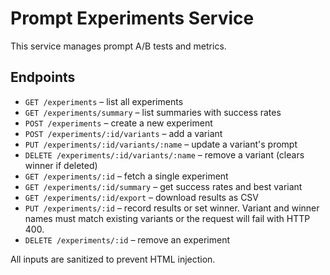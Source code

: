 # Prompt Experiments Service

This service manages prompt A/B tests and metrics.

## Endpoints

- `GET /experiments` – list all experiments
- `GET /experiments/summary` – list summaries with success rates
- `POST /experiments` – create a new experiment
- `POST /experiments/:id/variants` – add a variant
- `PUT /experiments/:id/variants/:name` – update a variant's prompt
- `DELETE /experiments/:id/variants/:name` – remove a variant (clears winner if deleted)
- `GET /experiments/:id` – fetch a single experiment
- `GET /experiments/:id/summary` – get success rates and best variant
- `GET /experiments/:id/export` – download results as CSV
- `PUT /experiments/:id` – record results or set winner. Variant and winner names must match existing variants or the request will fail with HTTP 400.
- `DELETE /experiments/:id` – remove an experiment

All inputs are sanitized to prevent HTML injection.
